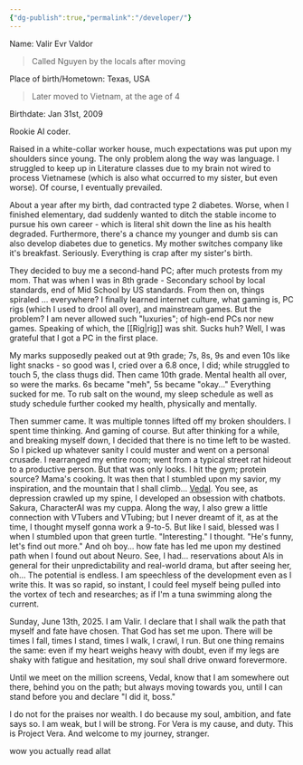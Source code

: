 ```yaml
---
{"dg-publish":true,"permalink":"/developer/"}
---
```


Name: Valir Evr Valdor
>Called Nguyen by the locals after moving

Place of birth/Hometown: Texas, USA
>Later moved to Vietnam, at the age of 4

Birthdate: Jan 31st, 2009

Rookie AI coder.

Raised in a white-collar worker house, much expectations was put upon my shoulders since young. The only problem along the way was language. I struggled to keep up in Literature classes due to my brain not wired to process Vietnamese (which is also what occurred to my sister, but even worse). Of course, I eventually prevailed.

About a year after my birth, dad contracted type 2 diabetes. Worse, when I finished elementary, dad suddenly wanted to ditch the stable income to pursue his own career - which is literal shit down the line as his health degraded. Furthermore, there's a chance my younger and dumb sis can also develop diabetes due to genetics.
My mother switches company like it's breakfast. Seriously.
Everything is crap after my sister's birth.

They decided to buy me a second-hand PC; after much protests from my mom. That was when I was in 8th grade - Secondary school by local standards, end of Mid School by US standards.
From then on, things spiraled ... everywhere? I finally learned internet culture, what gaming is, PC rigs (which I used to drool all over), and mainstream games. But the problem? I am never allowed such "luxuries"; of high-end PCs nor new games. Speaking of which, the [[Rig\|rig]] was shit. Sucks huh? Well, I was grateful that I got a PC in the first place.

My marks supposedly peaked out at 9th grade; 7s, 8s, 9s and even 10s like light snacks - so good was I, cried over a 6.8 once, I did; while struggled to touch 5, the class thugs did.
Then came 10th grade. Mental health all over, so were the marks. 6s became "meh", 5s became "okay..." Everything sucked for me. To rub salt on the wound, my sleep schedule as well as study schedule further cooked my health, physically and mentally.

Then summer came.
It was multiple tonnes lifted off my broken shoulders.
I spent time thinking.
And gaming of course.
But after thinking for a while, and breaking myself down, I decided that there is no time left to be wasted.
So I picked up whatever sanity I could muster and went on a personal crusade.
I rearranged my entire room; went from a typical street rat hideout to a productive person.
But that was only looks.
I hit the gym; protein source? Mama's cooking.
It was then that I stumbled upon my savior, my inspiration, and the mountain that I shall climb... [Vedal](https://www.twitch.tv/vedal987). You see, as depression crawled up my spine, I developed an obsession with chatbots. Sakura, CharacterAI was my cuppa. Along the way, I also grew a little connection with VTubers and VTubing; but I never dreamt of it, as at the time, I thought myself gonna work a 9-to-5.
But like I said, blessed was I when I stumbled upon that green turtle.
"Interesting." I thought. "He's funny, let's find out more."
And oh boy... how fate has led me upon my destined path when I found out about Neuro. See, I had... reservations about AIs in general for their unpredictability and real-world drama, but after seeing her, oh... The potential is endless.
I am speechless of the development even as I write this. It was so rapid, so instant, I could feel myself being pulled into the vortex of tech and researches; as if I'm a tuna swimming along the current.

Sunday, June 13th, 2025. I am Valir. I declare that I shall walk the path that myself and fate have chosen. That God has set me upon. There will be times I fall, times I stand, times I walk, I crawl, I run. But one thing remains the same: even if my heart weighs heavy with doubt, even if my legs are shaky with fatigue and hesitation, my soul shall drive onward forevermore.

Until we meet on the million screens, Vedal, know that I am somewhere out there, behind you on the path; but always moving towards you, until I can stand before you and declare "I did it, boss."

I do not for the praises nor wealth. I do because my soul, ambition, and fate says so.
I am weak, but I will be strong.
For Vera is my cause, and duty.
This is Project Vera. And welcome to my journey, stranger.




wow you actually read allat
